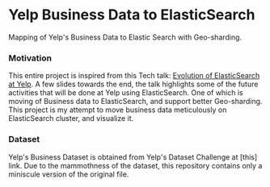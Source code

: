# Yelp Business Data to ElasticSearch
Mapping of Yelp's Business Data to Elastic Search with Geo-sharding. 

### Motivation

This entire project is inspired from this Tech talk: [Evolution of ElasticSearch at Yelp](https://speakerdeck.com/elastic/the-evolution-of-elastic-search-at-yelp). A few slides towards the end, the talk highlights some of the future activities that will be done at Yelp using ElasticSearch. One of which is moving of Business data to ElasticSearch, and support better Geo-sharding. This project is my attempt to move business data meticulously on ElasticSearch cluster, and visualize it. 

### Dataset
Yelp's Business Dataset is obtained from Yelp's Dataset Challenge at [this] link. Due to the mammothness of the dataset, this repository contains only a miniscule version of the original file.


